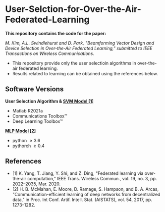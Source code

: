 # User-Selction-for-Over-the-Air-Federated-Learning
 
**This repository contains the code for the paper:**

*M. Kim, A.L. Swindlehurst and D. Park, "Beamforming Vector Design and Device Selection in Over-the-Air Federated Learning," submitted to IEEE Transactions on Wireless Communications.*

* This repository provide only the user selectioin algorithms in over-the-air federated learning.
* Results related to learning can be obtained using the references below.

## Software Versions

**User Selection Algorithm & [SVM Model [1]](http://yangkai.tech/publication.html)**
* Matlab R2021a
* Communications Toolbox™
* Deep Learning Toolbox™

**[MLP Model [2]](https://github.com/shaoxiongji/federated-learning)**
* python $\geq 3.6$
* pythorch $\geq 0.4$

## References
* [1] K. Yang, T. Jiang, Y. Shi, and Z. Ding, "Federated learning via over-the-air computation," IEEE Trans. Wireless Commun., vol. 19, no. 3, pp. 2022–2035, Mar. 2020.
* [2] H. B. McMahan, E. Moore, D. Ramage, S. Hampson, and B. A. Arcas, "Communication-efficient learning of deep networks from decentralized data," in Proc. Int Conf. Artif. Intell. Stat. (AISTATS), vol. 54, 2017, pp. 1273–1282.
